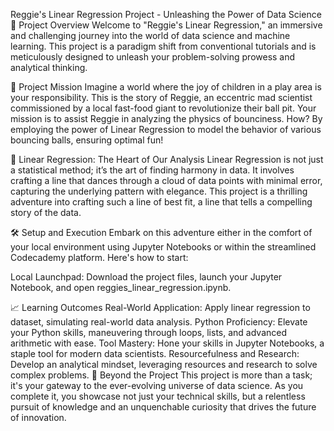 Reggie's Linear Regression Project - Unleashing the Power of Data Science
🚀 Project Overview
Welcome to "Reggie's Linear Regression," an immersive and challenging journey into the world of data science and machine learning. This project is a paradigm shift from conventional tutorials and is meticulously designed to unleash your problem-solving prowess and analytical thinking.

🎯 Project Mission
Imagine a world where the joy of children in a play area is your responsibility. This is the story of Reggie, an eccentric mad scientist commissioned by a local fast-food giant to revolutionize their ball pit. Your mission is to assist Reggie in analyzing the physics of bounciness. How? By employing the power of Linear Regression to model the behavior of various bouncing balls, ensuring optimal fun!

🌟 Linear Regression: The Heart of Our Analysis
Linear Regression is not just a statistical method; it’s the art of finding harmony in data. It involves crafting a line that dances through a cloud of data points with minimal error, capturing the underlying pattern with elegance. This project is a thrilling adventure into crafting such a line of best fit, a line that tells a compelling story of the data.

🛠 Setup and Execution
Embark on this adventure either in the comfort of your local environment using Jupyter Notebooks or within the streamlined Codecademy platform. Here's how to start:

Local Launchpad: Download the project files, launch your Jupyter Notebook, and open reggies_linear_regression.ipynb.

📈 Learning Outcomes
Real-World Application: Apply linear regression to dataset, simulating real-world data analysis.
Python Proficiency: Elevate your Python skills, maneuvering through loops, lists, and advanced arithmetic with ease.
Tool Mastery: Hone your skills in Jupyter Notebooks, a staple tool for modern data scientists.
Resourcefulness and Research: Develop an analytical mindset, leveraging resources and research to solve complex problems.
🌌 Beyond the Project
This project is more than a task; it's your gateway to the ever-evolving universe of data science. As you complete it, you showcase not just your technical skills, but a relentless pursuit of knowledge and an unquenchable curiosity that drives the future of innovation.


